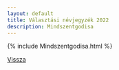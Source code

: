 ```yaml
---
layout: default
title: Választási névjegyzék 2022
description: Mindszentgodisa
---
```


{% include Mindszentgodisa.html %}

[Vissza](./)